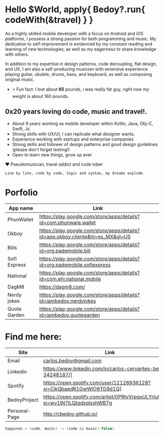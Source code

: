 # Hello $World, apply{ Bedoy?.run{ codeWith(&travel) } }

As a highly skilled mobile developer with a focus on Android and iOS platforms, I possess a strong passion for both programming and music. My dedication to self-improvement is evidenced by my constant reading and learning of new technologies, as well as my eagerness to share knowledge with others.

In addition to my expertise in design patterns, code decoupling, flat design, and UX, I am also a self-producing musician with extensive experience playing guitar, ukulele, drums, bass, and keyboard, as well as composing original music.


- ⚡ Fun fact: I lost about **65** pounds, i was really fat guy, right now my weight is about 160 pounds.
## 0x20 years loving do code, music and travel!. 

- About 9 years working as mobile developer within Kotlin, Java, Obj-C, Swift, Js.
- Strong skills with UX/UI, I can replicate what designer wants.
- Experience working with startups and enterprise companies
- Strong skills and follower of design patterns and good design guidelines (please don't forget testing!)
- Open to learn new things, grow up ever

❤️ Pseudomusician, travel addict and code lober
```
Line by line, code by code, logic and syntax, my dreams explode.
```


# Porfolio

|App name| Link|
| ------ | ------ |
|PhunWallet|https://play.google.com/store/apps/details?id=com.phunware.wallet|
|Okboy|https://play.google.com/store/apps/details?id=app.okboy.cliente&hl=es_MX&gl=US|
|Bills|https://play.google.com/store/apps/details?id=org.pademobile.bill|
|Sofi Express|https://play.google.com/store/apps/details?id=org.pademobile.sofiexpress|
|National|https://play.google.com/store/apps/details?id=com.ehi.national.mobile|
|DagM8|https://dagm8.com/|
|Nerdy jokes|https://play.google.com/store/apps/details?id=iambedoy.nerdyjokes|
|Quote Garden|https://play.google.com/store/apps/details?id=iambedoy.quotegarden|

# Find me here:

| Site | Link |
| ------ | ------ |
| Email | carlos.bedoy@gmail.com|
| Linkedin | https://www.linkedin.com/in/carlos-cervantes-bedoy-34248187/] |
| Spotify | https://open.spotify.com/user/12126936128?si=CjkQbaedR1GwWlO9TG9d1Q] |
| BedoyProject | https://open.spotify.com/artist/0PRlvVrpqxULYrlu0dLi51?si=wv1lN7lLQtqdsqlsxhWB7g |
| Personal-Page |  http://cbedoy.github.io/ |






```kotlin
happines = (code, music) -> (code && music?:false)
```

<!--
**cbedoy/cbedoy** is a ✨ _special_ ✨ repository because its `README.md` (this file) appears on your GitHub profile.

Here are some ideas to get you started:

- 🔭 I’m currently working on ...
- 🌱 I’m currently learning ...
- 👯 I’m looking to collaborate on ...
- 🤔 I’m looking for help with ...
- 💬 Ask me about ...
- 📫 How to reach me: ...
- 😄 Pronouns: ...
- ⚡ Fun fact: ...
-->
